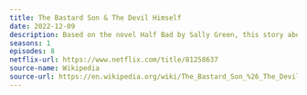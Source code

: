 ```yaml
---
title: The Bastard Son & The Devil Himself
date: 2022-12-09
description: Based on the novel Half Bad by Sally Green, this story about the sone of a witch ran for just 8 episodes.
seasons: 1
episodes: 8
netflix-url: https://www.netflix.com/title/81258637
source-name: Wikipedia  
source-url: https://en.wikipedia.org/wiki/The_Bastard_Son_%26_The_Devil_Himself
---
```


